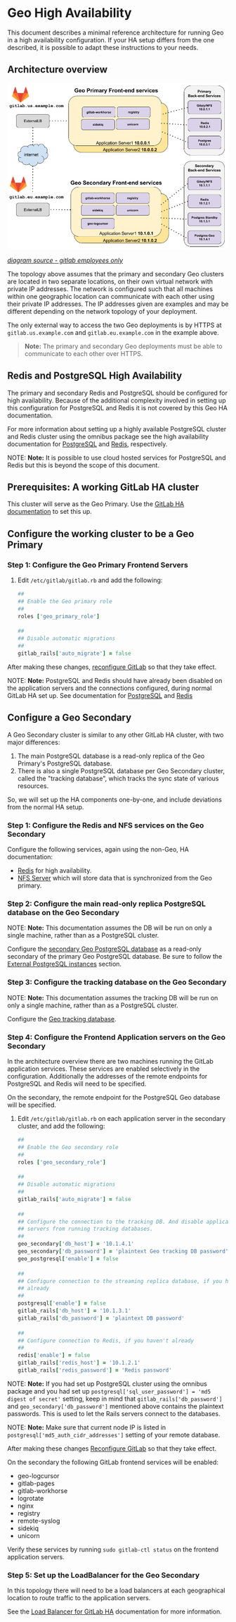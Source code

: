 # Geo High Availability

This document describes a minimal reference architecture for running Geo
in a high availability configuration. If your HA setup differs from the one
described, it is possible to adapt these instructions to your needs.

## Architecture overview

![Geo HA Diagram](../../img/high_availability/geo-ha-diagram.png)

_[diagram source - gitlab employees only][diagram-source]_

The topology above assumes that the primary and secondary Geo clusters
are located in two separate locations, on their own virtual network
with private IP addresses. The network is configured such that all machines within
one geographic location can communicate with each other using their private IP addresses.
The IP addresses given are examples and may be different depending on the
network topology of your deployment.

The only external way to access the two Geo deployments is by HTTPS at
`gitlab.us.example.com` and `gitlab.eu.example.com` in the example above.

> **Note:** The primary and secondary Geo deployments must be able to
  communicate to each other over HTTPS.

## Redis and PostgreSQL High Availability

The primary and secondary Redis and PostgreSQL should be configured
for high availability. Because of the additional complexity involved
in setting up this configuration for PostgreSQL and Redis
it is not covered by this Geo HA documentation.

For more information about setting up a highly available PostgreSQL cluster and Redis cluster using the omnibus package see the high availability documentation for
[PostgreSQL][postgresql-ha] and [Redis][redis-ha], respectively.

NOTE: **Note:**
It is possible to use cloud hosted services for PostgreSQL and Redis but this is beyond the scope of this document.

## Prerequisites: A working GitLab HA cluster

This cluster will serve as the Geo Primary. Use the
[GitLab HA documentation][gitlab-ha] to set this up.

## Configure the working cluster to be a Geo Primary

### Step 1: Configure the Geo Primary Frontend Servers

1. Edit `/etc/gitlab/gitlab.rb` and add the following:

    ```ruby
    ##
    ## Enable the Geo primary role
    ##
    roles ['geo_primary_role']

    ##
    ## Disable automatic migrations
    ##
    gitlab_rails['auto_migrate'] = false
    ```

After making these changes, [reconfigure GitLab][gitlab-reconfigure] so that they take effect.

NOTE: **Note:** PostgreSQL and Redis should have already been disabled on the
application servers and the connections configured, during normal GitLab
HA set up. See documentation for
[PostgreSQL][postgresql-ha-configuring-application-nodes] and
[Redis][redis-ha-configuring-the-application-nodes]

## Configure a Geo Secondary

A Geo Secondary cluster is similar to any other GitLab HA cluster, with two
major differences:

1. The main PostgreSQL database is a read-only replica of the Geo Primary's
   PostgreSQL database.
1. There is also a single PostgreSQL database per Geo Secondary cluster, called
   the "tracking database", which tracks the sync state of various resources.

So, we will set up the HA components one-by-one, and include deviations from
the normal HA setup.

### Step 1: Configure the Redis and NFS services on the Geo Secondary

Configure the following services, again using the non-Geo, HA documentation:

* [Redis][redis-ha] for high availability.
* [NFS Server][nfs-ha] which will store data that is synchronized from the Geo primary.

### Step 2: Configure the main read-only replica PostgreSQL database on the Geo Secondary

NOTE: **Note:** This documentation assumes the DB will be run on only a single
machine, rather than as a PostgreSQL cluster.

Configure the [secondary Geo PostgreSQL database][database] as a read-only
secondary of the primary Geo PostgreSQL database. Be sure to follow the
[External PostgreSQL instances][external-postgresql] section.

### Step 3: Configure the tracking database on the Geo Secondary

NOTE: **Note:** This documentation assumes the tracking DB will be run on only a
single machine, rather than as a PostgreSQL cluster.

Configure the [Geo tracking database][tracking-database].

### Step 4: Configure the Frontend Application servers on the Geo Secondary

In the architecture overview there are two machines running the GitLab application
services. These services are enabled selectively in the configuration. Additionally
the addresses of the remote endpoints for PostgreSQL and Redis will need to be specified.

On the secondary, the remote endpoint for the PostgreSQL Geo database will
be specified.

1. Edit `/etc/gitlab/gitlab.rb` on each application server in the secondary
   cluster, and add the following:

    ```ruby
    ##
    ## Enable the Geo secondary role
    ##
    roles ['geo_secondary_role']

    ##
    ## Disable automatic migrations
    ##
    gitlab_rails['auto_migrate'] = false

    ##
    ## Configure the connection to the tracking DB. And disable application
    ## servers from running tracking databases.
    ##
    geo_secondary['db_host'] = '10.1.4.1'
    geo_secondary['db_password'] = 'plaintext Geo tracking DB password'
    geo_postgresql['enable'] = false

    ##
    ## Configure connection to the streaming replica database, if you haven't
    ## already
    ##
    postgresql['enable'] = false
    gitlab_rails['db_host'] = '10.1.3.1'
    gitlab_rails['db_password'] = 'plaintext DB password'

    ##
    ## Configure connection to Redis, if you haven't already
    ##
    redis['enable'] = false
    gitlab_rails['redis_host'] = '10.1.2.1'
    gitlab_rails['redis_password'] = 'Redis password'
    ```

NOTE: **Note:**
If you had set up PostgreSQL cluster using the omnibus package and you had set
up `postgresql['sql_user_password'] = 'md5 digest of secret'` setting, keep in
mind that `gitlab_rails['db_password']` and `geo_secondary['db_password']`
mentioned above contains the plaintext passwords. This is used to let the Rails
servers connect to the databases.

NOTE: **Note:**
Make sure that current node IP is listed in `postgresql['md5_auth_cidr_addresses']` setting of your remote database.

After making these changes [Reconfigure GitLab][gitlab-reconfigure] so that they take effect.

On the secondary the following GitLab frontend services will be enabled:

* geo-logcursor
* gitlab-pages
* gitlab-workhorse
* logrotate
* nginx
* registry
* remote-syslog
* sidekiq
* unicorn

Verify these services by running `sudo gitlab-ctl status` on the frontend
application servers.

### Step 5: Set up the LoadBalancer for the Geo Secondary

In this topology there will need to be a load balancers at each geographical
location to route traffic to the application servers.

See the [Load Balancer for GitLab HA][load-balancer-ha]
documentation for more information.

[diagram-source]: https://docs.google.com/drawings/d/1z0VlizKiLNXVVVaERFwgsIOuEgjcUqDTWPdQYsE7Z4c/edit
[gitlab-reconfigure]: ../../restart_gitlab.md#omnibus-gitlab-reconfigure
[redis-ha]: ../../high_availability/redis.md
[redis-ha-configuring-the-application-nodes]: ../../high_availability/redis.md#example-configuration-for-the-gitlab-application
[postgresql-ha]: ../../high_availability/database.md
[postgresql-ha-configuring-application-nodes]: ../../high_availability/database.md#configuring-the-application-nodes
[nfs-ha]: ../../high_availability/nfs.md
[load-balancer-ha]: ../../high_availability/load_balancer.md
[database]: database.md
[tracking-database]: database.md#tracking-database-for-the-secondary-nodes
[external-postgresql]: database.md#external-postgresql-instances
[gitlab-rb-template]: https://gitlab.com/gitlab-org/omnibus-gitlab/blob/master/files/gitlab-config-template/gitlab.rb.template
[gitlab-ha]: ../../high_availability/README.md
[app-ha]: ../../high_availability/gitlab.md